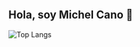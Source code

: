 ## Hola, soy Michel Cano 👋

![Top Langs](https://github-readme-stats.vercel.app/api/top-langs/?username=lehcimhdz&layout=compact&langs_count=6&theme=radical)
<!--
**lehcimhdz/lehcimhdz** is a ✨ _special_ ✨ repository because its `README.md` (this file) appears on your GitHub profile.

Here are some ideas to get you started:

- 🔭 I’m currently working on ...
- 🌱 I’m currently learning ...
- 👯 I’m looking to collaborate on ...
- 🤔 I’m looking for help with ...
- 💬 Ask me about ...
- 📫 How to reach me: ...
- 😄 Pronouns: ...
- ⚡ Fun fact: ...
-->

